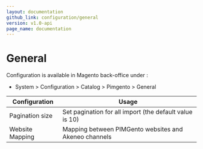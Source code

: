 ```yaml
---
layout: documentation
github_link: configuration/general
version: v1.0-api
page_name: documentation
---
```


# General

Configuration is available in Magento back-office under :
* System > Configuration > Catalog > Pimgento > General

| Configuration                 | Usage                                                                                  |
|-------------------------------|----------------------------------------------------------------------------------------|
| Pagination size               | Set pagination for all import (the default value is 10)                                |
| Website Mapping               | Mapping between PIMGento websites and Akeneo channels                                 |